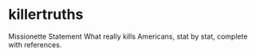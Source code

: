 # killertruths

Missionette Statement
What really kills Americans, stat by stat, complete with references.
